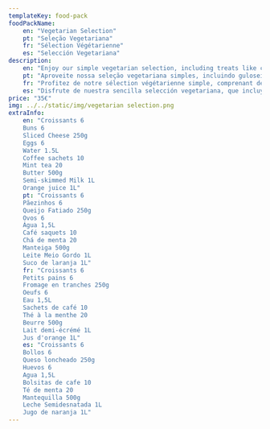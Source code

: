 ```yaml
---
templateKey: food-pack
foodPackName:
    en: "Vegetarian Selection"
    pt: "Seleção Vegetariana"
    fr: "Sélection Végétarienne"
    es: "Selección Vegetariana"
description: 
    en: "Enjoy our simple vegetarian selection, including treats like croissants, rolls, cheese and all the basics, designed to satisfy a light appetite and quench a simple thirst on arrival."
    pt: "Aproveite nossa seleção vegetariana simples, incluindo guloseimas como croissants, pãezinhos, queijo e todos os itens básicos, projetados para satisfazer um leve apetite e saciar uma simples sede na chegada."
    fr: "Profitez de notre sélection végétarienne simple, comprenant des friandises comme des croissants, des petits pains, du fromage et tous les produits de base, conçues pour satisfaire un appétit léger et étancher une simple soif à l'arrivée."
    es: "Disfrute de nuestra sencilla selección vegetariana, que incluye delicias como croissants, panecillos, queso y todo lo básico, diseñada para satisfacer un ligero apetito y saciar una simple sed a su llegada."
price: "35€"
img: ../../static/img/vegetarian selection.png
extraInfo:
    en: "Croissants 6
    Buns 6
    Sliced Cheese 250g
    Eggs 6
    Water 1.5L
    Coffee sachets 10
    Mint tea 20
    Butter 500g
    Semi-skimmed Milk 1L
    Orange juice 1L"
    pt: "Croissants 6
    Pãezinhos 6
    Queijo Fatiado 250g
    Ovos 6
    Água 1,5L
    Café saquets 10
    Chá de menta 20
    Manteiga 500g
    Leite Meio Gordo 1L
    Suco de laranja 1L"
    fr: "Croissants 6
    Petits pains 6
    Fromage en tranches 250g
    Oeufs 6
    Eau 1,5L
    Sachets de café 10
    Thé à la menthe 20
    Beurre 500g
    Lait demi-écrémé 1L
    Jus d'orange 1L"
    es: "Croissants 6
    Bollos 6
    Queso loncheado 250g
    Huevos 6
    Agua 1,5L
    Bolsitas de cafe 10
    Té de menta 20
    Mantequilla 500g
    Leche Semidesnatada 1L
    Jugo de naranja 1L"
---
```


